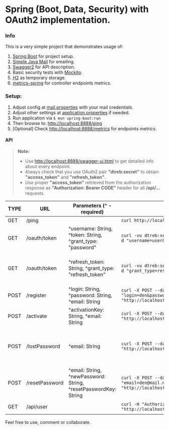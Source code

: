 # Spring (Boot, Data, Security) with OAuth2 implementation.

### Info
This is a very simple project that demonstrates usage of:

 1. [Spring Boot](https://projects.spring.io/spring-boot/) for project setup.
 2. [Simple Java Mail](https://github.com/bbottema/simple-java-mail) for emailing.
 3. [Swagger2](http://swagger.io/) for API description.
 4. Basic security tests with [Mockito](http://mockito.org/).
 5. [H2](http://www.h2database.com/html/main.html) as temporary storage. 
 6. [metrics-spring](https://github.com/ryantenney/metrics-spring) for controller endpoints metrics.  

### Setup:

 1. Adjust config at [mail.properties](./src/main/resources/mail.properties) with your mail credentials.   
 2. Adjust other settings at [application.properties](./src/main/resources/application.properties) if needed.
 2. Run application via
    ```$ mvn spring-boot:run```
 3. Then browse to: [http://localhost:8888/ping](http://localhost:8888/ping)   
 4. [Optional] Check [http://localhost:8888/metrics](http://localhost:8888/metrics) for endpoints metrics.  

#### API
> **Note:**  
> - Use [http://localhost:8888/swagger-ui.html](http://localhost:8888/swagger-ui.html) to get detailed info about every endpoint.   
> - Always check that you use OAuth2 pair **"dtreb:secret"** to obtain **"access_token"** and **"refresh_token"**.  
> - Use proper **"access_token"** retrieved from the authorization response as **"Authorization: Bearer CODE"** header for all **/api/...** requests.   

TYPE  | URL                                     | Parameters (^ - required)                                                                | Curl | Info |
----- | --------------------------------------- | --------------------------------------------------------------| ------------------------------------------------------------------------------------ | ----|
GET   |   /ping                                 |                                                               | ```curl http://localhost:8888/ping```|Ping|
GET   |   /oauth/token                          |^username: String, ^token: String, ^grant_type: "password"     | ```curl -vu dtreb:secret "http://localhost:8888/oauth/token" -d "username=user&password=user&grant_type=password"```| Authenticate (OAuth2).|
GET   |   /oauth/token                          |^refresh_token: String, ^grant_type: "refresh_token"           | ```curl -vu dtreb:secret "http://localhost:8888/oauth/token" -d "grant_type=refresh_token&refresh_token=12345"```|Get new token. Pass *refresh_token* to get new *access_token*.|
POST  |   /register                             |^login: String, ^password: String, ^email: String              | ```curl -X POST --data "login=den&password=den&email=den@mail.me" "http://localhost:8888/register"```|Register new user.|
POST  |   /activate                             |^activationKey: String, ^email: String                         | ```curl -X POST --data "activationKey=12345&email=den@mail.me" "http://localhost:8888/activate"```|Activate user.|
POST  |   /lostPassword                         |^email: String                                                 | ```curl -X POST --data "email=den@mail.me" "http://localhost:8888/lostPassword"```|Searches existing user by email, sets *resetPasswordKey* for it. Assumes /resetPassword call afterwards.|
POST  |   /resetPassword                        |^email: String, ^newPassword: String, ^resetPasswordKey: String| ```curl -X POST --data "email=den@mail.me&newPassword=den1&resetPasswordKey=12345" "http://localhost:8888/resetPassword"```| Uses *resetPasswordKey* to update user's password.|
GET   |   /api/user                             |                                                               | ```curl -H "Authorization: Bearer 12345" "http://localhost:8888/api/user"```|Get current user info.|

Feel free to use, comment or collaborate.
